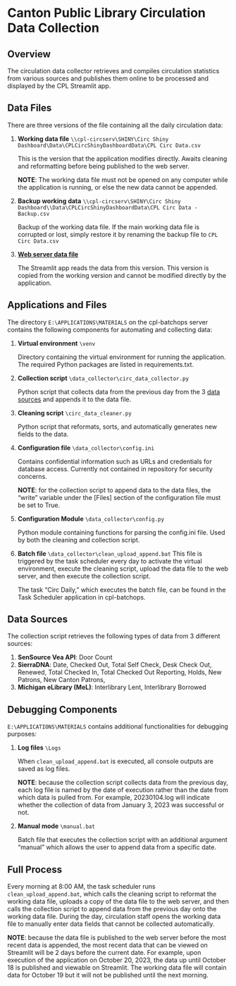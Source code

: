 # Canton Public Library Circulation Data Collection

## Overview
The circulation data collector retrieves and compiles circulation statistics 
from various sources and publishes them online to be processed and displayed 
by the CPL Streamlit app. 

## Data Files
There are three versions of the file containing all the daily circulation data:
1. **Working data file** `\\cpl-circserv\SHINY\Circ Shiny Dashboard\Data\CPLCircShinyDashboardData\CPL Circ Data.csv`

      This is the version that the application modifies directly. Awaits cleaning 
      and reformatting before being published to the web server.

      **NOTE**: The working data file must not be opened on any computer while the 
      application is running, or else the new data cannot be appended. 

2. **Backup working data** `\\cpl-circserv\SHINY\Circ Shiny Dashboard\\Data\CPLCircShinyDashboardData\CPL Circ Data - Backup.csv`

      Backup of the working data file. If the main working data file is corrupted or lost, 
      simply restore it by renaming the backup file to `CPL Circ Data.csv`

3.	[**Web server data file**](https://sat.cantonpl.org/shiny/CPL%20Circ%20Data.csv)

      The Streamlit app reads the data from this version. This version is copied from 
      the working version and cannot be modified directly by the application.

## Applications and Files
The directory `E:\APPLICATIONS\MATERIALS` on the cpl-batchops server contains
the following components for automating and collecting data:
1.	**Virtual environment** `\venv` 
  
      Directory containing the virtual environment for running the application. The 
      required Python packages are listed in requirements.txt. 

2.	**Collection script** `\data_collector\circ_data_collector.py`

      Python script that collects data from the previous day from the 3 
      [data sources](https://github.com/Canton-Public-Library/CPL-Circ-Collection/blob/main/README.md#data-sources) 
      and appends it to the data file. 

3.	**Cleaning script** `\circ_data_cleaner.py`

      Python script that reformats, sorts, and automatically generates new fields to the data. 

4.	**Configuration file** `\data_collector\config.ini`

      Contains confidential information such as URLs and credentials for database access.
      Currently not contained in repository for security concerns. 

      **NOTE**: for the collection script to append data to the data files, the “write” 
      variable under the [Files] section of the configuration file must be set to True. 

5.	**Configuration Module** `\data_collector\config.py`
  
      Python module containing functions for parsing the config.ini file. Used by both 
      the cleaning and collection script.

6.	**Batch file** `\data_collector\clean_upload_append.bat`
      This file is triggered by the task scheduler every day to activate the virtual 
      environment, execute the cleaning script, upload the data file to the web server, 
      and then execute the collection script. 

      The task “Circ Daily,” which executes the batch file, can be found in the 
      Task Scheduler application in cpl-batchops. 

## Data Sources
The collection script retrieves the following types of data from 3 different sources:
1.	**SenSource Vea API**: Door Count
2.	**SierraDNA**: Date, Checked Out, Total Self Check, Desk Check Out, Renewed, 
Total Checked In, Total Checked Out Reporting, Holds, New Patrons, New Canton Patrons, 
3.	**Michigan eLibrary (MeL)**: Interlibrary Lent, Interlibrary Borrowed

## Debugging Components
`E:\APPLICATIONS\MATERIALS` contains additional functionalities for debugging purposes:
1.	**Log files** `\Logs`

      When `clean_upload_append.bat` is executed, all console outputs are saved as log files. 

      **NOTE**: because the collection script collects data from the previous day, each log file
      is named by the date of execution rather than the date from which data is pulled from.
      For example, 20230104.log will indicate whether the collection of data from January 3,
      2023 was successful or not. 

2.	**Manual mode** `\manual.bat`

      Batch file that executes the collection script with an additional argument “manual” 
      which allows the user to append data from a specific date. 

## Full Process
Every morning at 8:00 AM, the task scheduler runs `clean_upload_append.bat`, 
which calls the cleaning script to reformat the working data file, uploads a copy of 
the data file to the web server, and then calls the collection script to append data from 
the previous day onto the working data file. During the day, circulation staff opens the 
working data file to manually enter data fields that cannot be collected automatically. 

**NOTE**: because the data file is published to the web server before the most recent 
data is appended, the most recent data that can be viewed on Streamlit will be 2 days 
before the current date. For example, upon execution of the application on October 20, 2023, 
the data up until October 18 is published and viewable on Streamlit. The working data 
file will contain data for October 19 but it will not be published until the next morning. 
